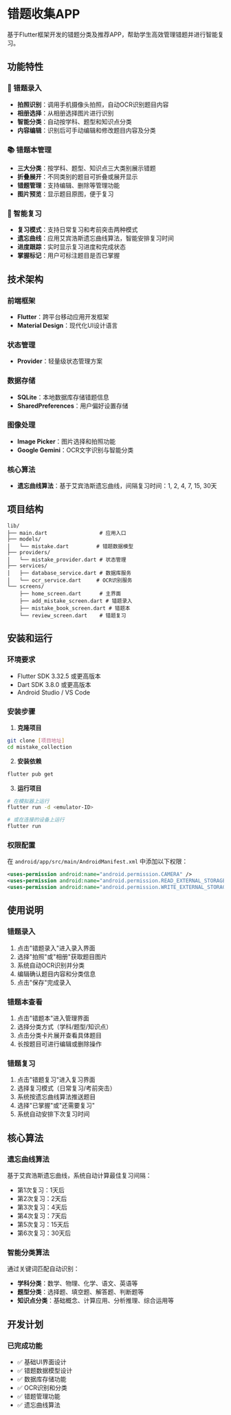 # 错题收集APP

基于Flutter框架开发的错题分类及推荐APP，帮助学生高效管理错题并进行智能复习。

## 功能特性

### 📸 错题录入
- **拍照识别**：调用手机摄像头拍照，自动OCR识别题目内容
- **相册选择**：从相册选择图片进行识别
- **智能分类**：自动按学科、题型和知识点分类
- **内容编辑**：识别后可手动编辑和修改题目内容及分类

### 📚 错题本管理
- **三大分类**：按学科、题型、知识点三大类别展示错题
- **折叠展开**：不同类别的题目可折叠或展开显示
- **错题管理**：支持编辑、删除等管理功能
- **图片预览**：显示题目原图，便于复习

### 🧠 智能复习
- **复习模式**：支持日常复习和考前突击两种模式
- **遗忘曲线**：应用艾宾浩斯遗忘曲线算法，智能安排复习时间
- **进度跟踪**：实时显示复习进度和完成状态
- **掌握标记**：用户可标注题目是否已掌握

## 技术架构

### 前端框架
- **Flutter**：跨平台移动应用开发框架
- **Material Design**：现代化UI设计语言

### 状态管理
- **Provider**：轻量级状态管理方案

### 数据存储
- **SQLite**：本地数据库存储错题信息
- **SharedPreferences**：用户偏好设置存储

### 图像处理
- **Image Picker**：图片选择和拍照功能
- **Google Gemini**：OCR文字识别与智能分类

### 核心算法
- **遗忘曲线算法**：基于艾宾浩斯遗忘曲线，间隔复习时间：1, 2, 4, 7, 15, 30天

## 项目结构

```
lib/
├── main.dart                 # 应用入口
├── models/
│   └── mistake.dart         # 错题数据模型
├── providers/
│   └── mistake_provider.dart # 状态管理
├── services/
│   ├── database_service.dart # 数据库服务
│   └── ocr_service.dart     # OCR识别服务
└── screens/
    ├── home_screen.dart      # 主界面
    ├── add_mistake_screen.dart # 错题录入
    ├── mistake_book_screen.dart # 错题本
    └── review_screen.dart    # 错题复习
```

## 安装和运行

### 环境要求
- Flutter SDK 3.32.5 或更高版本
- Dart SDK 3.8.0 或更高版本
- Android Studio / VS Code

### 安装步骤

1. **克隆项目**
```bash
git clone [项目地址]
cd mistake_collection
```

2. **安装依赖**
```bash
flutter pub get
```

3. **运行项目**
```bash
# 在模拟器上运行
flutter run -d <emulator-ID>

# 或在连接的设备上运行
flutter run
```

### 权限配置

在 `android/app/src/main/AndroidManifest.xml` 中添加以下权限：

```xml
<uses-permission android:name="android.permission.CAMERA" />
<uses-permission android:name="android.permission.READ_EXTERNAL_STORAGE" />
<uses-permission android:name="android.permission.WRITE_EXTERNAL_STORAGE" />
```

## 使用说明

### 错题录入
1. 点击"错题录入"进入录入界面
2. 选择"拍照"或"相册"获取题目图片
3. 系统自动OCR识别并分类
4. 编辑确认题目内容和分类信息
5. 点击"保存"完成录入

### 错题本查看
1. 点击"错题本"进入管理界面
2. 选择分类方式（学科/题型/知识点）
3. 点击分类卡片展开查看具体题目
4. 长按题目可进行编辑或删除操作

### 错题复习
1. 点击"错题复习"进入复习界面
2. 选择复习模式（日常复习/考前突击）
3. 系统按遗忘曲线算法推送题目
4. 选择"已掌握"或"还需要复习"
5. 系统自动安排下次复习时间

## 核心算法

### 遗忘曲线算法
基于艾宾浩斯遗忘曲线，系统自动计算最佳复习间隔：

- 第1次复习：1天后
- 第2次复习：2天后
- 第3次复习：4天后
- 第4次复习：7天后
- 第5次复习：15天后
- 第6次复习：30天后

### 智能分类算法
通过关键词匹配自动识别：
- **学科分类**：数学、物理、化学、语文、英语等
- **题型分类**：选择题、填空题、解答题、判断题等
- **知识点分类**：基础概念、计算应用、分析推理、综合运用等

## 开发计划

### 已完成功能
- ✅ 基础UI界面设计
- ✅ 错题数据模型设计
- ✅ 数据库存储功能
- ✅ OCR识别和分类
- ✅ 错题管理功能
- ✅ 遗忘曲线算法
